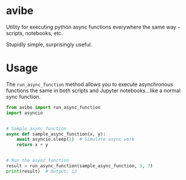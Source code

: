 # avibe
Utility for executing python async functions everywhere the same way - scripts, notebooks, etc. 

Stupidly simple, surprisingly useful.

# Usage
The `run_async_function` method allows you to execute asynchronous functions the same in both scripts and Jupyter notebooks...like a normal sync function.

```python
from avibe import run_async_function
import asyncio


# Sample async function
async def sample_async_function(x, y):
    await asyncio.sleep(1)  # Simulate async work
    return x + y


# Run the async function
result = run_async_function(sample_async_function, 5, 7)
print(result)  # Output: 12

```



